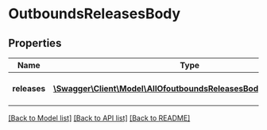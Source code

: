 # OutboundsReleasesBody

## Properties
Name | Type | Description | Notes
------------ | ------------- | ------------- | -------------
**releases** | [**\Swagger\Client\Model\AllOfoutboundsReleasesBodyReleasesItems[]**](.md) | A list of releases to create. | 

[[Back to Model list]](../../README.md#documentation-for-models) [[Back to API list]](../../README.md#documentation-for-api-endpoints) [[Back to README]](../../README.md)

